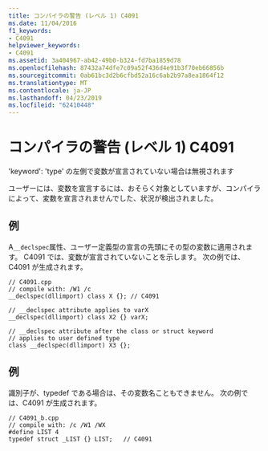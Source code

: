 ```yaml
---
title: コンパイラの警告 (レベル 1) C4091
ms.date: 11/04/2016
f1_keywords:
- C4091
helpviewer_keywords:
- C4091
ms.assetid: 3a404967-ab42-49b0-b324-fd7ba1859d78
ms.openlocfilehash: 87432a74dfe7c09a52f436d4e91b3f70eb66856b
ms.sourcegitcommit: 0ab61bc3d2b6cfbd52a16c6ab2b97a8ea1864f12
ms.translationtype: MT
ms.contentlocale: ja-JP
ms.lasthandoff: 04/23/2019
ms.locfileid: "62410448"
---
```

# <a name="compiler-warning-level-1-c4091"></a>コンパイラの警告 (レベル 1) C4091

'keyword': 'type' の左側で変数が宣言されていない場合は無視されます

ユーザーには、変数を宣言するには、おそらく対象としていますが、コンパイラによって、変数を宣言されませんでした、状況が検出されました。

## <a name="example"></a>例

A`__declspec`属性、ユーザー定義型の宣言の先頭にその型の変数に適用されます。 C4091 では、変数が宣言されていないことを示します。 次の例では、C4091 が生成されます。

```
// C4091.cpp
// compile with: /W1 /c
__declspec(dllimport) class X {}; // C4091

// __declspec attribute applies to varX
__declspec(dllimport) class X2 {} varX;

// __declspec attribute after the class or struct keyword
// applies to user defined type
class __declspec(dllimport) X3 {};
```

## <a name="example"></a>例

識別子が、typedef である場合は、その変数名こともできません。 次の例では、C4091 が生成されます。

```
// C4091_b.cpp
// compile with: /c /W1 /WX
#define LIST 4
typedef struct _LIST {} LIST;   // C4091
```